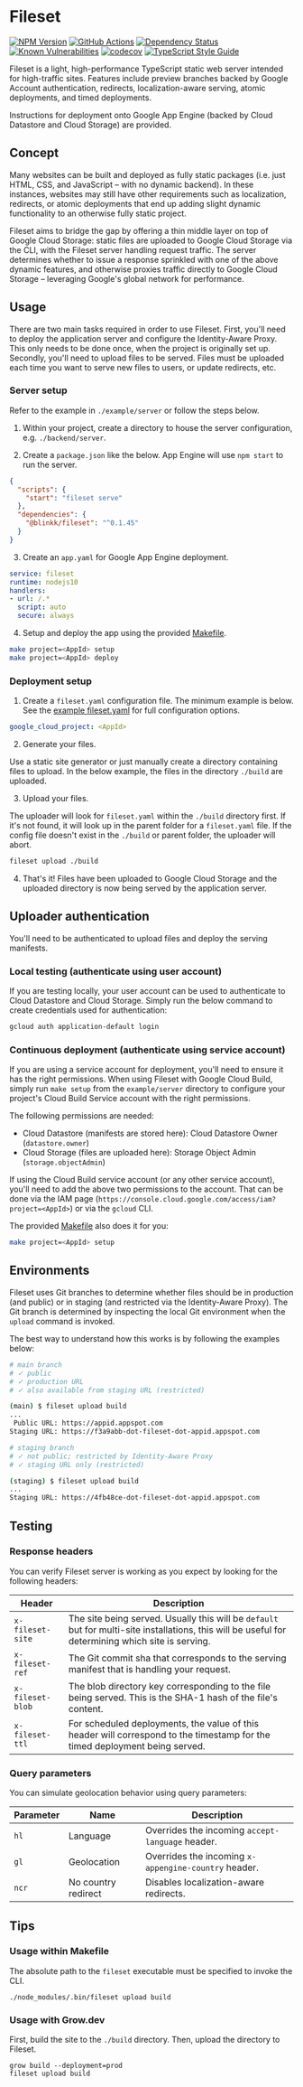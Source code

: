 # Fileset

[![NPM Version][npm-image]][npm-url]
[![GitHub Actions][github-image]][github-url]
[![Dependency Status][david-image]][david-url]
[![Known Vulnerabilities][snyk-image]][snyk-url]
[![codecov][codecov-image]][codecov-url]
[![TypeScript Style Guide][gts-image]][gts-url]

Fileset is a light, high-performance TypeScript static web server intended for
high-traffic sites. Features include preview branches backed by Google Account
authentication, redirects, localization-aware serving, atomic deployments, and
timed deployments.

Instructions for deployment onto Google App Engine (backed by Cloud Datastore
and Cloud Storage) are provided.

## Concept

Many websites can be built and deployed as fully static packages (i.e. just
HTML, CSS, and JavaScript – with no dynamic backend). In these instances,
websites may still have other requirements such as localization, redirects, or
atomic deployments that end up adding slight dynamic functionality to an
otherwise fully static project.

Fileset aims to bridge the gap by offering a thin middle layer on top of Google
Cloud Storage: static files are uploaded to Google Cloud Storage via the CLI,
with the Fileset server handling request traffic. The server determines whether
to issue a response sprinkled with one of the above dynamic features, and
otherwise proxies traffic directly to Google Cloud Storage – leveraging Google's
global network for performance.

## Usage

There are two main tasks required in order to use Fileset. First, you'll need to
deploy the application server and configure the Identity-Aware Proxy. This only
needs to be done once, when the project is originally set up. Secondly, you'll
need to upload files to be served. Files must be uploaded each time you want to
serve new files to users, or update redirects, etc.

### Server setup

Refer to the example in `./example/server` or follow the steps below.

1. Within your project, create a directory to house the server configuration, e.g.
   `./backend/server`.

2. Create a `package.json` like the below. App Engine will use `npm start` to
   run the server.

```json
{
  "scripts": {
    "start": "fileset serve"
  },
  "dependencies": {
    "@blinkk/fileset": "^0.1.45"
  }
}
```

3. Create an `app.yaml` for Google App Engine deployment.

```yaml
service: fileset
runtime: nodejs10
handlers:
- url: /.*
  script: auto
  secure: always
```

4. Setup and deploy the app using the provided [Makefile](./example/server/Makefile).

```bash
make project=<AppId> setup
make project=<AppId> deploy
```

### Deployment setup

1. Create a `fileset.yaml` configuration file. The minimum example is below. See
   the [example fileset.yaml](./example/fileset.yaml) for full configuration
   options.

```yaml
google_cloud_project: <AppId>
```

2. Generate your files.

Use a static site generator or just manually create a directory containing files
to upload. In the below example, the files in the directory `./build` are
uploaded.

3. Upload your files.

The uploader will look for `fileset.yaml` within the `./build` directory
first. If it's not found, it will look up in the parent folder for a
`fileset.yaml` file. If the config file doesn't exist in the `./build` or parent
folder, the uploader will abort.

```bash
fileset upload ./build
```

4. That's it! Files have been uploaded to Google Cloud Storage and the uploaded
   directory is now being served by the application server.

## Uploader authentication

You'll need to be authenticated to upload files and deploy the serving manifests.

### Local testing (authenticate using user account)

If you are testing locally, your user account can be used to authenticate to
Cloud Datastore and Cloud Storage. Simply run the below command to create
credentials used for authentication:

```bash
gcloud auth application-default login
```

### Continuous deployment (authenticate using service account)

If you are using a service account for deployment, you'll need to ensure it has
the right permissions. When using Fileset with Google Cloud Build, simply run
`make setup` from the `example/server` directory to configure your project's
Cloud Build Service account with the right permissions.


The following permissions are needed:

- Cloud Datastore (manifests are stored here): Cloud Datastore Owner
  (`datastore.owner`)
- Cloud Storage (files are uploaded here): Storage Object Admin
  (`storage.objectAdmin`)

If using the Cloud Build service account (or any other service account), you'll
need to add the above two permissions to the account. That can be done via the
IAM page (`https://console.cloud.google.com/access/iam?project=<AppId>`) or via
the `gcloud` CLI.

The provided [Makefile](./example/server/Makefile) also does it for you:

```bash
make project=<AppId> setup
```

## Environments

Fileset uses Git branches to determine whether files should be in production
(and public) or in staging (and restricted via the Identity-Aware Proxy). The
Git branch is determined by inspecting the local Git environment when the
`upload` command is invoked.

The best way to understand how this works is by following the examples below:

```bash
# main branch
# ✓ public
# ✓ production URL
# ✓ also available from staging URL (restricted)

(main) $ fileset upload build
...
 Public URL: https://appid.appspot.com
Staging URL: https://f3a9abb-dot-fileset-dot-appid.appspot.com
```

```bash
# staging branch
# ✓ not public; restricted by Identity-Aware Proxy
# ✓ staging URL only (restricted)

(staging) $ fileset upload build
...
Staging URL: https://4fb48ce-dot-fileset-dot-appid.appspot.com
```

## Testing

### Response headers

You can verify Fileset server is working as you expect by looking for the following headers:

| Header | Description |
|-|-|
| `x-fileset-site` | The site being served. Usually this will be `default` but for multi-site installations, this will be useful for determining which site is serving. |
| `x-fileset-ref` | The Git commit sha that corresponds to the serving manifest that is handling your request. |
| `x-fileset-blob` | The blob directory key corresponding to the file being served. This is the SHA-1 hash of the file's content. |
| `x-fileset-ttl` | For scheduled deployments, the value of this header will correspond to the timestamp for the timed deployment being served. |

### Query parameters

You can simulate geolocation behavior using query parameters:

| Parameter | Name | Description |
|-|-|-|
| `hl` | Language | Overrides the incoming `accept-language` header. |
| `gl` | Geolocation | Overrides the incoming `x-appengine-country` header. |
| `ncr` | No country redirect | Disables localization-aware redirects. |

## Tips

### Usage within Makefile

The absolute path to the `fileset` executable must be specified to invoke the CLI.

```
./node_modules/.bin/fileset upload build
```

### Usage with Grow.dev

First, build the site to the `./build` directory. Then, upload the directory to Fileset.

```
grow build --deployment=prod
fileset upload build
```

[github-image]: https://github.com/blinkkcode/fileset/workflows/Run%20tests/badge.svg
[github-url]: https://github.com/blinkkcode/fileset/actions
[codecov-image]: https://codecov.io/gh/blinkkcode/fileset/branch/main/graph/badge.svg
[codecov-url]: https://codecov.io/gh/blinkkcode/fileset
[david-image]: https://david-dm.org/blinkkcode/fileset.svg
[david-url]: https://david-dm.org/blinkkcode/fileset
[gts-image]: https://img.shields.io/badge/code%20style-google-blueviolet.svg
[gts-url]: https://github.com/google/gts
[npm-image]: https://img.shields.io/npm/v/@blinkk/fileset.svg
[npm-url]: https://npmjs.org/package/@blinkk/fileset
[snyk-image]: https://snyk.io/test/github/blinkkcode/fileset/badge.svg
[snyk-url]: https://snyk.io/test/github/blinkkcode/fileset
